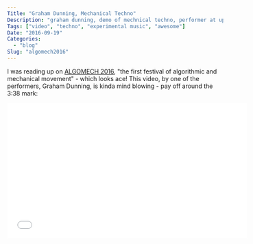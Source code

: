 ```yaml
---
Title: "Graham Dunning, Mechanical Techno"
Description: "graham dunning, demo of mechnical techno, performer at upcoming ALGOMECH 2016"
Tags: ["video", "techno", "experimental music", "awesome"]
Date: "2016-09-19"
Categories:
  - "blog"
Slug: "algomech2016"
---
```


I was reading up on <a href="http://algomech.com/2016/">ALGOMECH 2016</a>, "the first festival of algorithmic and mechanical movement" - which looks ace! This video, by one of the performers, Graham Dunning, is kinda mind blowing - pay off around the 3:38 mark:

<div class="video-container">
<iframe width="560" height="315" src="//www.youtube.com/embed/wl1ZrEza7uY" frameborder="0" allowfullscreen></iframe>
</div>
